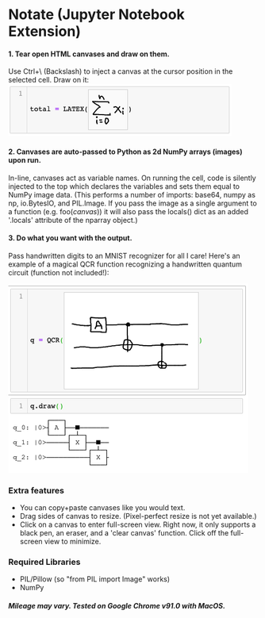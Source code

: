 # Notate (Jupyter Notebook Extension)
#### 1. Tear open HTML canvases and draw on them.
Use Ctrl+\ (Backslash) to inject a canvas at the cursor position in the selected cell. Draw on it:
![A handwritten sum equation.](sum_example.png)
#### 2. Canvases are auto-passed to Python as 2d NumPy arrays (images) upon run.
In-line, canvases act as variable names. On running the cell, code is silently injected to the top which declares the variables and sets them equal to NumPy image data. (This performs a number of imports: base64, numpy as np, io.BytesIO, and PIL.Image. If you pass the image as a single argument to a function (e.g. foo(*canvas*)) it will also pass the locals() dict as an added '.locals' attribute of the nparray object.)
#### 3. Do what you want with the output.
Pass handwritten digits to an MNIST recognizer for all I care! Here's an example of a magical QCR function recognizing a handwritten quantum circuit (function not included!):

![A handwritten quantum circuit magically recognized.](qc_example.png)

### Extra features
- You can copy+paste canvases like you would text.
- Drag sides of canvas to resize. (Pixel-perfect resize is not yet available.)
- Click on a canvas to enter full-screen view. Right now, it only supports a black pen, an eraser, and a 'clear canvas' function. Click off the full-screen view to minimize.

### Required Libraries
- PIL/Pillow (so "from PIL import Image" works)
- NumPy

##### Mileage may vary. Tested on Google Chrome v91.0 with MacOS.
